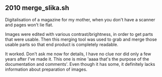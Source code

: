 ## 2010 merge_slika.sh
Digitalisation of a magazine for my mother, when you don't have a scanner and pages won't lie flat.

Images were edited with various contrast/brightness, in order to get parts that were usable.
Then this merging tool was used to grab and merge those usable parts so that end product is completely readable.

It worked. Don't ask me now for details, I have no clue nor did only a few years after I've made it. This one is mine 'aaaa that's the purpose of the documentation and comments'. Even though it has some, it definitely lacks information about preparation of images.
